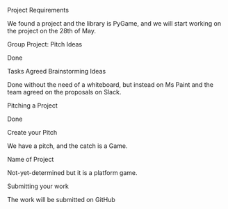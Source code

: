 Project Requirements

We found a project and the library is PyGame, and we will start working on the project on the 28th of May.

Group Project: Pitch Ideas

Done

Tasks
Agreed
Brainstorming Ideas

Done without the need of a whiteboard, but instead on Ms Paint and the team agreed on the proposals on Slack.

Pitching a Project

Done

Create your Pitch

We have a pitch, and the catch is a Game.

Name of Project

Not-yet-determined but it is a platform game.

Submitting your work

The work will be submitted on GitHub